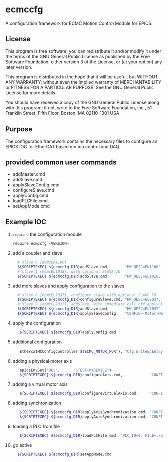 # ecmccfg

A configuration framework for ECMC Motion Control Module for EPICS.

## License

This program is free software; you can redistribute it and/or modify
   it under the terms of the GNU General Public License as published by
   the Free Software Foundation; either version 3 of the License, or
   (at your option) any later version.
   
This program is distributed in the hope that it will be useful,
   but WITHOUT ANY WARRANTY; without even the implied warranty of
   MERCHANTABILITY or FITNESS FOR A PARTICULAR PURPOSE.  See the
   GNU General Public License for more details.
   
You should have received a copy of the GNU General Public License
   along with this program; if not, write to the Free Software Foundation,
   Inc., 51 Franklin Street, Fifth Floor, Boston, MA 02110-1301  USA


## Purpose

The configuration framework contains the necessary files to configure an EPICS IOC for EtherCAT based motion control and DAQ.

## provided common user commands

*  addMaster.cmd
*  addSlave.cmd
*  applySlaveConfig.cmd
*  configureSlave.cmd
*  applyConfig.cmd
*  loadPLCFile.cmd
*  setAppMode.cmd

## Example IOC

1.  `require` the configuration module
    ```bash
    require ecmccfg <VERSION>
    ```

2.  add a coupler and slave
    ```bash
      # slave 0 {ecmcEK1100}
      ${SCRIPTEXEC} ${ecmccfg_DIR}addSlave.cmd,       "HW_DESC=EK1100"
      # slave 1 {ecmcEL1018}, with optional SLAVE_ID
      ${SCRIPTEXEC} ${ecmccfg_DIR}addSlave.cmd,       "HW_DESC=EL1018, SLAVE_ID=1"
    ```
3.  add more slaves and apply configuration to the slaves
    ```bash
      # slave 8 {ecmcEL7037}, configure slave with optional SLAVE_ID
      ${SCRIPTEXEC} ${ecmccfg_DIR}configureSlave.cmd, "HW_DESC=EL7037, CONFIG=-Motor-Nanotec-ST4118L1804-B, SLAVE_ID=8"
      # slave 9 {ecmcEL7037}, addSlave, with immediate call off applySlaveConfig
      ${SCRIPTEXEC} ${ecmccfg_DIR}addSlave.cmd,       "HW_DESC=EL7037"
      ${SCRIPTEXEC} ${ecmccfg_DIR}applySlaveConfig,   "CONFIG=-Motor-Nanotec-ST4118L1804-B"
    ```

4.  apply the configuration
    ```bash
       ${SCRIPTEXEC} ${ecmccfg_DIR}applyConfig.cmd
    ```

5. additional configuration
    ```bash
       EthercatMCConfigController ${ECMC_MOTOR_PORT}, "Cfg.WriteEcEntryIDString(${ECMC_EC_SLAVE_NUM_DIG_OUT},OUPIN_1,1)"
    ```
6. adding a physical motor axis
   ```bash
      epicsEnvSet("DEV",      "STEST-MYDEVICE")
      ${SCRIPTEXEC} ${ecmccfg_DIR}configureAxis.cmd,            "CONFIG=./cfg/axis_1"
   ```

7. adding a virtual motor axis
   ```bash
      ${SCRIPTEXEC} ${ecmccfg_DIR}configureVirtualAxis.cmd,     "CONFIG=./cfg/axis_11_virt"
   ```

8. adding synchronization
   ```bash
      ${SCRIPTEXEC} ${ecmccfg_DIR}applyAxisSynchronization.cmd, "CONFIG=./cfg/axis_1_sync"
      ${SCRIPTEXEC} ${ecmccfg_DIR}applyAxisSynchronization.cmd, "CONFIG=./cfg/axis_11_sync"
   ```   

9. loading a PLC from file
   ```bash
      ${SCRIPTEXEC} ${ecmccfg_DIR}loadPLCFile.cmd, "PLC_ID=0, FILE=./plc/homeSlit.plc, SAMPLE_RATE_MS=100"
   ```   

4. go active
    ```bash
      ${SCRIPTEXEC} ${ecmccfg_DIR}setAppMode.cmd
    ```
